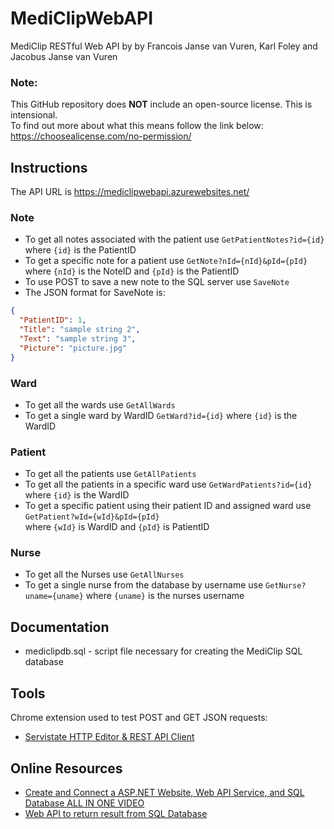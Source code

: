 # MediClipWebAPI
MediClip RESTful Web API by by Francois Janse van Vuren, Karl Foley and Jacobus Janse van Vuren

### Note:
This GitHub repository does **NOT** include an open-source license. This is intensional.  
To find out more about what this means follow the link below:<br>
https://choosealicense.com/no-permission/

## Instructions

The API URL is https://mediclipwebapi.azurewebsites.net/

### Note
* To get all notes associated with the patient use `GetPatientNotes?id={id}` where `{id}` is the PatientID
* To get a specific note for a patient use `GetNote?nId={nId}&pId={pId}` <br />
  where `{nId}` is the NoteID and `{pId}` is the PatientID
* To use POST to save a new note to the SQL server use `SaveNote`
* The JSON format for SaveNote is:
```json
{
  "PatientID": 1,
  "Title": "sample string 2",
  "Text": "sample string 3",
  "Picture": "picture.jpg"
}
```
### Ward
* To get all the wards use `GetAllWards`
* To get a single ward by WardID `GetWard?id={id}` where `{id}` is the WardID
### Patient
* To get all the patients use `GetAllPatients`
* To get all the patients in a specific ward use `GetWardPatients?id={id}` where `{id}` is the WardID
* To get a specific patient using their patient ID and assigned ward use `GetPatient?wId={wId}&pId={pId}` <br />
where `{wId}` is WardID and `{pId}` is PatientID
### Nurse
* To get all the Nurses use `GetAllNurses`
* To get a single nurse from the database by username use `GetNurse?uname={uname}` where `{uname}` is the nurses username
## Documentation
* mediclipdb.sql - script file necessary for creating the MediClip SQL database

## Tools
Chrome extension used to test POST and GET JSON requests:
* [Servistate HTTP Editor & REST API Client](https://chrome.google.com/webstore/detail/servistate-http-editor-re/mmdjghedkfbdhbjhmefbbgjaihmmhkeg)

## Online Resources
* [Create and Connect a ASP.NET Website, Web API Service, and SQL Database ALL IN ONE VIDEO](https://www.youtube.com/watch?v=ddXVMdeA5D0)
* [Web API to return result from SQL Database](https://stackoverflow.com/questions/41965076/web-api-to-return-result-from-sql-database)
